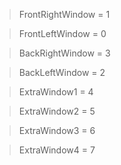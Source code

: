 > FrontRightWindow = 1

> FrontLeftWindow = 0

> BackRightWindow = 3

> BackLeftWindow = 2

> ExtraWindow1 = 4

> ExtraWindow2 = 5

> ExtraWindow3 = 6

> ExtraWindow4 = 7